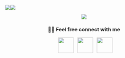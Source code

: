 ![](https://github-readme-stats.vercel.app/api?username=oguzhantarhan&include_all_commits=true&count_private=true&show_icons=true&&line_height=20title_color=7A7ADB&icon_color=2234AE&text_color=D3D3D3&bg_color=0,000000,130F40)![](https://github-readme-stats.vercel.app/api/top-langs/?username=oguzhantarhan&layout=compact&text_color=daf7dc&bg_color=151515)

<p align="center">
  <a href="https://skillicons.dev">
    <img src="https://skillicons.dev/icons?i=cs,dotnet,java,python,flutter,dart,html,css,bootstrap,js,ts,nodejs,react,mysql,wordpress,git" />
  </a>
</p>

<h3 align = " center "> 🤝🏻 Feel free connect with me </h3>

<p align="center">
&nbsp; <a href="https://www.instagram.com/oguz.tarhan51/" target="_blank" rel="noopener noreferrer"><img src="https://img.icons8.com/plasticine/100/000000/instagram-new.png" width="50" /></a>
&nbsp; <a href="https://www.linkedin.com/in/oguztarhan/" target="_blank" rel="noopener noreferrer"><img src="https://img.icons8.com/plasticine/100/000000/linkedin.png" width="50" /></a>
&nbsp; <a href="mailto:oguz.tarhan51@gmail.com" target="_blank" rel="noopener noreferrer"><img src="https://img.icons8.com/plasticine/100/000000/gmail.png"  width="50" /></a>
</p>
